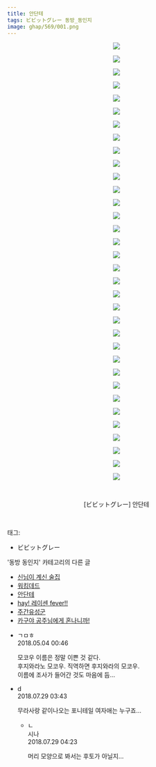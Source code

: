 ```yaml
---
title: 안단테
tags: ビビットグレー 동방_동인지
image: ghap/569/001.png
---
```

<div class="article">
<p style="text-align: center; clear: none; float: none;"><img src="{{ site.nasurl }}/ghap/569/001.png"/></p>
<p style="text-align: center; clear: none; float: none;"><img src="{{ site.nasurl }}/ghap/569/002.jpg"/></p>
<p style="text-align: center; clear: none; float: none;"><img src="{{ site.nasurl }}/ghap/569/003.png"/></p>
<p style="text-align: center; clear: none; float: none;"><img src="{{ site.nasurl }}/ghap/569/004.png"/></p>
<p style="text-align: center; clear: none; float: none;"><img src="{{ site.nasurl }}/ghap/569/005.png"/></p>
<p style="text-align: center; clear: none; float: none;"><img src="{{ site.nasurl }}/ghap/569/006.png"/></p>
<p style="text-align: center; clear: none; float: none;"><img src="{{ site.nasurl }}/ghap/569/007.png"/></p>
<p style="text-align: center; clear: none; float: none;"><img src="{{ site.nasurl }}/ghap/569/008.png"/></p>
<p style="text-align: center; clear: none; float: none;"><img src="{{ site.nasurl }}/ghap/569/009.png"/></p>
<p style="text-align: center; clear: none; float: none;"><img src="{{ site.nasurl }}/ghap/569/010.png"/></p>
<p style="text-align: center; clear: none; float: none;"><img src="{{ site.nasurl }}/ghap/569/011.png"/></p>
<p style="text-align: center; clear: none; float: none;"><img src="{{ site.nasurl }}/ghap/569/012.png"/></p>
<p style="text-align: center; clear: none; float: none;"><img src="{{ site.nasurl }}/ghap/569/013.png"/></p>
<p style="text-align: center; clear: none; float: none;"><img src="{{ site.nasurl }}/ghap/569/014.png"/></p>
<p style="text-align: center; clear: none; float: none;"><img src="{{ site.nasurl }}/ghap/569/015.png"/></p>
<p style="text-align: center; clear: none; float: none;"><img src="{{ site.nasurl }}/ghap/569/016.png"/></p>
<p style="text-align: center; clear: none; float: none;"><img src="{{ site.nasurl }}/ghap/569/017.png"/></p>
<p style="text-align: center; clear: none; float: none;"><img src="{{ site.nasurl }}/ghap/569/018.png"/></p>
<p style="text-align: center; clear: none; float: none;"><img src="{{ site.nasurl }}/ghap/569/019.png"/></p>
<p style="text-align: center; clear: none; float: none;"><img src="{{ site.nasurl }}/ghap/569/020.png"/></p>
<p style="text-align: center; clear: none; float: none;"><img src="{{ site.nasurl }}/ghap/569/021.png"/></p>
<p style="text-align: center; clear: none; float: none;"><img src="{{ site.nasurl }}/ghap/569/022.png"/></p>
<p style="text-align: center; clear: none; float: none;"><img src="{{ site.nasurl }}/ghap/569/023.png"/></p>
<p style="text-align: center; clear: none; float: none;"><img src="{{ site.nasurl }}/ghap/569/024.png"/></p>
<p style="text-align: center; clear: none; float: none;"><img src="{{ site.nasurl }}/ghap/569/025.png"/></p>
<p style="text-align: center; clear: none; float: none;"><img src="{{ site.nasurl }}/ghap/569/026.png"/></p>
<p style="text-align: center; clear: none; float: none;"><img src="{{ site.nasurl }}/ghap/569/027.png"/></p>
<p style="text-align: center; clear: none; float: none;"><img src="{{ site.nasurl }}/ghap/569/028.png"/></p>
<p style="text-align: center; clear: none; float: none;"><img src="{{ site.nasurl }}/ghap/569/029.png"/></p>
<p style="text-align: center; clear: none; float: none;"><img src="{{ site.nasurl }}/ghap/569/030.png"/></p>
<p style="text-align: center; clear: none; float: none;"><img src="{{ site.nasurl }}/ghap/569/031.png"/></p>
<p style="text-align: center; clear: none; float: none;"><img src="{{ site.nasurl }}/ghap/569/032.png"/></p>
<p style="text-align: center; clear: none; float: none;"><img src="{{ site.nasurl }}/ghap/569/033.png"/></p>
<p style="text-align: center; clear: none; float: none;"><img src="{{ site.nasurl }}/ghap/569/034.png"/></p>
<p style="text-align: center; clear: none; float: none;"><br/></p>
<p style="text-align: center; clear: none; float: none;">[ビビットグレー] 안단테</p>
<p><br/></p>
</div><div class="tagTrail">
<p>태그: </p>
<ul>
<li>ビビットグレー</li>
</ul>
</div><div class="another">
<p>'동방 동인지' 카테고리의 다른 글</p>
<ul>
<li><a href="/2016-06-26-ghap_571">신님이 계신 술집</a></li>
<li><a href="/2016-06-26-ghap_570">워킹데드</a></li>
<li><a href="/2016-06-26-ghap_569">안단테</a></li>
<li><a href="/2016-06-26-ghap_568">hay! 레이센 fever!!</a></li>
<li><a href="/2016-06-26-ghap_567">주간유성군</a></li>
<li><a href="/2016-06-26-ghap_566">카구야 공주님에게 혼나니까!</a></li>
</ul>
</div><div class="cb_module cb_fluid">
<div class="cb_wrt cb_profile">
<div class="comment">
<ul>
<li class="cb_thumb_off" id="comment15250177">
<div class="cb_comment_area">
<div class="cb_info_area">
<div class="cb_section">
<span class="cb_nick_name">ㄱㅁㅎ</span>
</div>
<div class="cb_section">
<span class="cb_date">2018.05.04 00:46 </span>
</div>
</div>
<div class="cb_dsc_comment">
<p class="cb_dsc">
											모코우 이름은 정말 이쁜 것 같다.<br/>
후지와라노 모코우. 직역하면 후지와라의 모코우.<br/>
이름에 조사가 들어간 것도 마음에 듬...
										</p>
</div>
</div></li>
<li class="cb_thumb_off" id="comment15296050">
<div class="cb_comment_area">
<div class="cb_info_area">
<div class="cb_section">
<span class="cb_nick_name">d</span>
</div>
<div class="cb_section">
<span class="cb_date">2018.07.29 03:43 </span>
</div>
</div>
<div class="cb_dsc_comment">
<p class="cb_dsc">
											무라사랑 같이나오는 포니테일 여자애는 누구죠...
										</p>
</div>
<ul>
<li class="cb_thumb_off" id="comment15296062">
<span class="cb_bu_subnode">ㄴ</span>
<div class="cb_comment_area">
<div class="cb_info_area">
<div class="cb_section">
<span class="cb_nick_name">시나</span>
</div>
<div class="cb_section">
<span class="cb_date">2018.07.29 04:23 </span>
</div>
</div>
<div class="cb_dsc_comment">
<p class="cb_dsc">
																머리 모양으로 봐서는 후토가 아닐지...
															</p>
</div>
</div>
</li>
</ul>
</div></li>
</ul>
</div>
</div><!-- commentList close -->
</div>